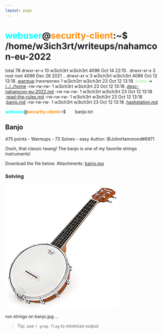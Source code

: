```yaml
---
layout: page
---
```

# <span style="color: cyan;">webuser</span>@<span style="color: darkorange;">security-client</span>:~$ <span style="color: white;">ls -la</span> /home/w3ich3rt/writeups/nahamcon-eu-2022
total 78
drwxr-xr-x 10 w3ich3rt w3ich3rt  4096 Oct 14 22:15 .
drwxr-xr-x  3 root     root      4096 Dec 26  2021 ..
drwxr-xr-x  3 w3ich3rt w3ich3rt  4096 Oct 12 13:18 .[warmup](../nahamcon-eu-2022.md)
lrwxrwxrwx  1 w3ich3rt w3ich3rt    23 Oct 12 13:18 <span style="color: lightgreen;">.home</span> -> [/../../home](/)
-rw-rw-rw-  1 w3ich3rt w3ich3rt    23 Oct 12 13:18 .[desc-nahamcon-eu-2022.md](../readme.md)
-rw-rw-rw-  1 w3ich3rt w3ich3rt    23 Oct 12 13:18 .[read-the-rules.md](read_the_rules.md)
-rw-rw-rw-  1 w3ich3rt w3ich3rt    23 Oct 12 13:18 .[banjo.md](banjo.md)
-rw-rw-rw-  1 w3ich3rt w3ich3rt    23 Oct 12 13:18 .[hashstation.md](hashstation.md)

<span style="color: cyan; font-weight: bold;">webuser</span>@<span style="color: darkorange; font-weight: bold;">security-client</span>:~$ <span style="color: white; font-weight: bold;">cat</span> banjo.txt

## Banjo
475 points - Warmups - 73 Solves - easy
Author: @JohnHammond#6971

Oooh, that classic twang! The banjo is one of my favorite strings instruments!

Download the file below.
Attachments: [banjo.jpg](https://ctf.nahamcon.com/files/76af8b0a065b055ddabe2677f637bb19/banjo.jpg?token=eyJ1c2VyX2lkIjo3MjIsInRlYW1faWQiOjM4NywiZmlsZV9pZCI6MX0.Y5zQHg.94yw9mFvAsnuBoLybag2Y7PjBiQ)

### Solving
![](banjo.jpg)


run strings on banjo.jpg ... 
> Tip: use `| grep flag` to minimize output
